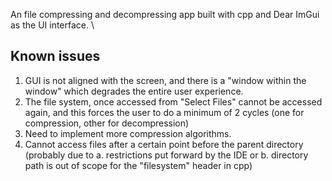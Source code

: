 An file compressing and decompressing app built with cpp and Dear ImGui as the UI interface. \

Known issues
-
1. GUI is not aligned with the screen, and there is a "window within the window" which degrades the entire user experience.
2. The file system, once accessed from "Select Files" cannot be accessed again, and this forces the user to do a minimum of 2 cycles (one for compression, other for decompression)
3. Need to implement more compression algorithms.
4. Cannot access files after a certain point before the parent directory (probably due to a. restrictions put forward by the IDE or b. directory path is out of scope for the "filesystem" header in cpp)
